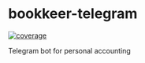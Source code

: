 # bookkeer-telegram

[![coverage](https://gitlab.com/bookkeeper-telegram/badges/main/coverage.svg)](http://www.jacoco.org/jacoco)

Telegram bot for personal accounting
